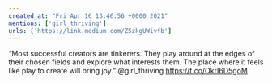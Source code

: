 ```yaml
---
created_at: "Fri Apr 16 13:46:56 +0000 2021"
mentions: ['girl_thriving']
urls: ['https://link.medium.com/Z5zkgUWivfb']
---
```


“Most successful creators are tinkerers. They play around at the edges of their chosen fields and explore what interests them. The place where it feels like play to create will bring joy.” @girl_thriving https://t.co/OkrI6D5goM